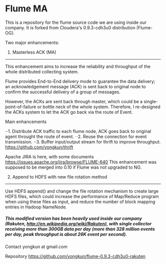 Flume MA
========

This is a repository for the flume source code we are using inside our company.
It is forked from Cloudera's 0.9.3-cdh3u0 distribution (Flume-OG).

Two major enhancements:

1. Masterless ACK (MA)
----------------------

This enhancement aims to increase the reliability and throughput of the whole distributed collecting system.

Flume provides End-to-End delivery mode to guarantee the data delivery; an acknowledgement message (ACK) is sent back to original node to confirm the successful delivery of a group of messages. 

However, the ACKs are sent back through master, which could be a single-point-of-failure or bottle neck of the whole system.
Therefore, I re-designed the ACKs system to let the ACK go back via the route of Event.

Main enhancements

⋅⋅1. Distribute ACK traffic to each flume node, ACK goes back to original agent throught the route of event.
⋅⋅2. Reuse the connection for event transmission.
⋅⋅3. Buffer input/output stream for thrift to improve throughput. https://github.com/yongkun/thrift

Apache JIRA is here, with some documents https://issues.apache.org/jira/browse/FLUME-640
This enhancement was supposed to be merged into 0.10 if Flume was not upgraded to NG.

2. Append to HDFS with new file rotation method
-----------------------------------------------

Use HDFS append() and change the file rotation mechanism to create large HDFS files, which could increase the performance of Map/Reduce program when using these files as input, and reduce the number of block mapping entries in Hadoop NameNode.



##### This modified version has been heavily used inside our company (Rakuten, http://en.wikipedia.org/wiki/Rakuten), with single collector receiving more than 300GB data per day (more than 328 million events per day, peak throughput is about 26K event per second).

Contact
yongkun at gmail.com

Repository
https://github.com/yongkun/flume-0.9.3-cdh3u0-rakuten
